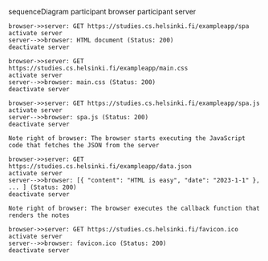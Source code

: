 sequenceDiagram
    participant browser
    participant server

    browser->>server: GET https://studies.cs.helsinki.fi/exampleapp/spa
    activate server
    server-->>browser: HTML document (Status: 200)
    deactivate server

    browser->>server: GET https://studies.cs.helsinki.fi/exampleapp/main.css
    activate server
    server-->>browser: main.css (Status: 200)
    deactivate server

    browser->>server: GET https://studies.cs.helsinki.fi/exampleapp/spa.js
    activate server
    server-->>browser: spa.js (Status: 200)
    deactivate server

    Note right of browser: The browser starts executing the JavaScript code that fetches the JSON from the server

    browser->>server: GET https://studies.cs.helsinki.fi/exampleapp/data.json
    activate server
    server-->>browser: [{ "content": "HTML is easy", "date": "2023-1-1" }, ... ] (Status: 200)
    deactivate server    

    Note right of browser: The browser executes the callback function that renders the notes

    browser->>server: GET https://studies.cs.helsinki.fi/favicon.ico
    activate server
    server-->>browser: favicon.ico (Status: 200)
    deactivate server

